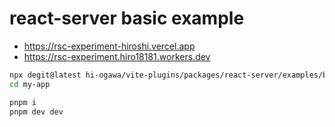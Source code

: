 # react-server basic example

- https://rsc-experiment-hiroshi.vercel.app
- https://rsc-experiment.hiro18181.workers.dev

```sh
npx degit@latest hi-ogawa/vite-plugins/packages/react-server/examples/basic my-app
cd my-app

pnpm i
pnpm dev dev
```
